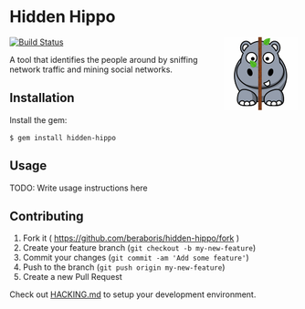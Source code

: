 Hidden Hippo
============

<img align="right" src="hippo-small.png"/>

[![Build Status](https://travis-ci.org/beraboris/hidden-hippo.svg?branch=master)](https://travis-ci.org/beraboris/hidden-hippo)

A tool that identifies the people around by sniffing network traffic and mining social networks.

Installation
------------

Install the gem:

    $ gem install hidden-hippo

Usage
-----

TODO: Write usage instructions here

Contributing
------------

1. Fork it ( https://github.com/beraboris/hidden-hippo/fork )
2. Create your feature branch (`git checkout -b my-new-feature`)
3. Commit your changes (`git commit -am 'Add some feature'`)
4. Push to the branch (`git push origin my-new-feature`)
5. Create a new Pull Request

Check out [HACKING.md](HACKING.md) to setup your development environment.
